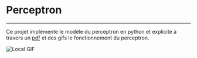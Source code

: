 # Perceptron
***
Ce projet implémente le modèle du perceptron en python et explicite à travers un [pdf](.Documentation/Perceptron.pdf) et des gifs le fonctionnement du perceptron.

![Local GIF](./Plots/Train-Perceptron-(Sigmoid-LogLoss).gif)
